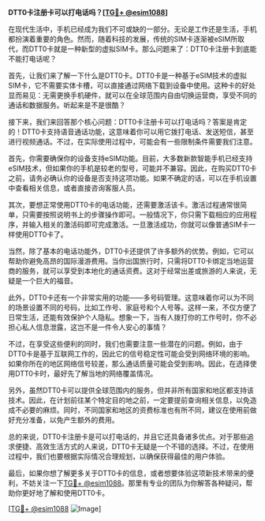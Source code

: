 **DTT0卡注册卡可以打电话吗？[[TG💪+ @esim1088](https://t.me/s/esim1088)]**

在现代生活中，手机已经成为我们不可或缺的一部分。无论是工作还是生活，手机都扮演着重要的角色。然而，随着科技的发展，传统的SIM卡逐渐被eSIM所取代，而DTT0卡就是一种新型的虚拟SIM卡。那么问题来了：DTT0卡注册卡到底能不能打电话呢？

首先，让我们来了解一下什么是DTT0卡。DTT0卡是一种基于eSIM技术的虚拟SIM卡，它不需要实体卡槽，可以直接通过网络下载到设备中使用。这种卡的好处显而易见：无需更换手机硬件，就可以在全球范围内自由切换运营商，享受不同的通话和数据服务。听起来是不是很酷？

接下来，我们来回答那个核心问题：DTT0卡注册卡可以打电话吗？答案是肯定的！DTT0卡支持语音通话功能，这意味着你可以用它拨打电话、发送短信，甚至进行视频通话。不过，在实际使用过程中，可能会有一些限制条件需要我们注意。

首先，你需要确保你的设备支持eSIM功能。目前，大多数新款智能手机已经支持eSIM技术，但如果你的手机是较老的型号，可能并不兼容。因此，在购买DTT0卡之前，请务必确认你的设备是否支持这项功能。如果不确定的话，可以在手机设置中查看相关信息，或者直接咨询客服人员。

其次，要想正常使用DTT0卡的电话功能，还需要激活该卡。激活过程通常很简单，只需要按照说明书上的步骤操作即可。一般情况下，你只需下载相应的应用程序，并输入相关的激活码即可完成激活。一旦激活成功，你就可以像普通SIM卡一样使用DTT0卡了。

当然，除了基本的电话功能外，DTT0卡还提供了许多额外的优势。例如，它可以帮助你避免高昂的国际漫游费用。当你出国旅行时，只需将DTT0卡绑定当地运营商的服务，就可以享受到本地化的通话资费。这对于经常出差或旅游的人来说，无疑是一个巨大的福音。

此外，DTT0卡还有一个非常实用的功能——多号码管理。这意味着你可以为不同的场景设置不同的号码，比如工作号、家庭号和个人号等。这样一来，不仅方便了日常生活，还能有效保护个人隐私。想象一下，当有人拨打你的工作号时，你不必担心私人信息泄露，这岂不是一件令人安心的事情？

不过，在享受这些便利的同时，我们也需要注意一些潜在的问题。例如，由于DTT0卡是基于互联网工作的，因此它的信号稳定性可能会受到网络环境的影响。如果你所在的地区网络信号较差，那么通话质量可能会受到影响。因此，在选择使用DTT0卡时，最好先了解当地的网络覆盖情况。

另外，虽然DTT0卡可以提供全球范围内的服务，但并非所有国家和地区都支持该技术。因此，在计划前往某个特定目的地之前，一定要提前查询相关信息，以免造成不必要的麻烦。同时，不同国家和地区的资费标准也有所不同，建议在使用前做好充分准备，以免产生额外的费用。

总的来说，DTT0卡注册卡是可以打电话的，并且它还具备诸多优点。对于那些追求便捷、高效生活方式的人来说，DTT0卡无疑是一个不错的选择。不过，在使用过程中，我们也要根据实际情况合理规划，以确保获得最佳的用户体验。

最后，如果你想了解更多关于DTT0卡的信息，或者想要体验这项新技术带来的便利，不妨关注一下[TG💪+ @esim1088](https://t.me/s/esim1088)。那里有专业的团队为你解答各种疑问，帮助你更好地了解和使用DTT0卡。

[[TG💪+ @esim1088](https://t.me/s/esim1088) ![Image](https://i.postimg.cc/4NQfJmqS/Snipaste-2025-05-13-00-14-12.png)]